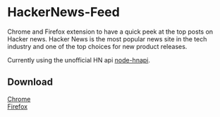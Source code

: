 HackerNews-Feed
===============
Chrome and Firefox extension to have a quick peek at the top posts on Hacker news. Hacker News is the most popular news site in the tech industry and one of the top choices for new product releases.    
  
Currently using the unofficial HN api [node-hnapi](http://node-hnapi.herokuapp.com/).  

## Download
[Chrome](https://chrome.google.com/webstore/detail/hackernewsfeed/gnbcehahhollgehdncegnjcoflocfghb)  
[Firefox](https://addons.mozilla.org/en-US/firefox/addon/hackernews-feed/)
